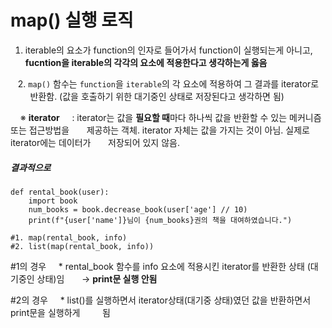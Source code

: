 # map() 실행 로직

1. iterable의 요소가 function의 인자로 들어가서 function이 실행되는게 아니고,
   **fucntion을 iterable의 각각의 요소에 적용한다고 생각하는게 옳음**

   2. `map()` 함수는 `function`을 `iterable`의 각 요소에 적용하여 그 결과를 iterator로         반환함. (값을 호출하기 위한 대기중인 상태로 저장된다고 생각하면 됨)



    ※ **iterator** 
    : iterator는 값을 **필요할 때**마다 하나씩 값을 반환할 수 있는 메커니즘 또는 접근방법을       제공하는 객체. iterator 자체는 값을 가지는 것이 아님. 실제로 iterator에는 데이터가       저장되어 있지 않음.



##### 결과적으로

```
def rental_book(user):
    import book
    num_books = book.decrease_book(user['age'] // 10)
    print(f"{user['name']}님이 {num_books}권의 책을 대여하였습니다.")

#1. map(rental_book, info)
#2. list(map(rental_book, info))
```

#1의 경우
     * rental_book 함수를 info 요소에 적용시킨 iterator를 반환한 상태 (대기중인 상태)임
       → **print문 실행 안됨**

#2의 경우
     * list()를 실행하면서 iterator상태(대기중 상태)였던 값을 반환하면서 print문을 실행하게         됨






